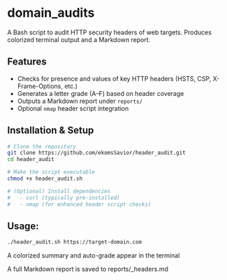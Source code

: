 # domain_audits

A Bash script to audit HTTP security headers of web targets. Produces colorized terminal output and a Markdown report.

## Features

- Checks for presence and values of key HTTP headers (HSTS, CSP, X-Frame-Options, etc.)  
- Generates a letter grade (A–F) based on header coverage  
- Outputs a Markdown report under `reports/`  
- Optional `nmap` header script integration  

## Installation & Setup

```bash
# Clone the repository
git clone https://github.com/ekomsSavior/header_audit.git
cd header_audit

# Make the script executable
chmod +x header_audit.sh

# (Optional) Install dependencies
#   - curl (typically pre-installed)
#   - nmap (for enhanced header script checks)
```
## Usage:

```bash
./header_audit.sh https://target-domain.com
```
A colorized summary and auto-grade appear in the terminal

A full Markdown report is saved to reports/<domain>_headers.md
